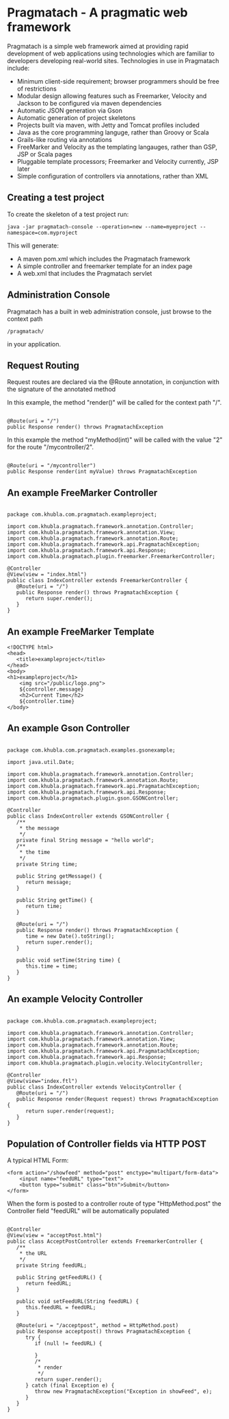 Pragmatach - A pragmatic web framework
==========

Pragmatach is a simple web framework aimed at providing rapid development of web applications using technologies which are familiar to developers developing real-world sites.   Technologies in use in Pragmatach include:

* Minimum client-side requirement; browser programmers should be free of restrictions
* Modular design allowing features such as Freemarker, Velocity and Jackson to be configured via maven dependencies
* Automatic JSON generation via Gson
* Automatic generation of project skeletons
* Projects built via maven, with Jetty and Tomcat profiles included
* Java as the core programming languge, rather than Groovy or Scala
* Grails-like routing via annotations
* FreeMarker and Velocity as the templating langauges, rather than GSP, JSP or Scala pages
* Pluggable template processors; Freemarker and Velocity currently, JSP later
* Simple configuration of controllers via annotations, rather than XML

Creating a test project
------------------------

To create the skeleton of a test project run:

`java -jar pragmatach-console --operation=new --name=myeproject --namespace=com.myproject`

This will generate:

* A maven pom.xml which includes the Pragmatach framework
* A simple controller and freemarker template for an index page
* A web.xml that includes the Pragmatach servlet

Administration Console
------------------------

Pragmatach has a built in web administration console, just browse to the context path

`/pragmatach/`

in your application.

Request Routing
------------------------

Request routes are declared via the @Route annotation, in conjunction with the signature of the annotated method

In this example, the method "render()" will be called for the context path "/".

<pre><code>
@Route(uri = "/")
public Response render() throws PragmatachException
</code></pre>

In this example the method "myMethod(int)" will be called with the value "2" for the route "/mycontroller/2".

<pre><code>
@Route(uri = "/mycontroller")
public Response render(int myValue) throws PragmatachException
</code></pre>


An example FreeMarker Controller
------------------------

<pre><code>
package com.khubla.com.pragmatach.exampleproject;

import com.khubla.pragmatach.framework.annotation.Controller;
import com.khubla.pragmatach.framework.annotation.View;
import com.khubla.pragmatach.framework.annotation.Route;
import com.khubla.pragmatach.framework.api.PragmatachException;
import com.khubla.pragmatach.framework.api.Response;
import com.khubla.pragmatach.plugin.freemarker.FreemarkerController;

@Controller
@View(view = "index.html")
public class IndexController extends FreemarkerController {
   @Route(uri = "/")
   public Response render() throws PragmatachException {
      return super.render();
   }
}
</code></pre>

An example FreeMarker Template
------------------------

    <!DOCTYPE html>
    <head>
       <title>exampleproject</title>
    </head>
    <body>
    <h1>exampleproject</h1>
        <img src="/public/logo.png">
        ${controller.message}
        <h2>Current Time</h2>
        ${controller.time}
    </body>

An example Gson Controller
------------------------

<pre><code>
package com.khubla.com.pragmatach.examples.gsonexample;

import java.util.Date;

import com.khubla.pragmatach.framework.annotation.Controller;
import com.khubla.pragmatach.framework.annotation.Route;
import com.khubla.pragmatach.framework.api.PragmatachException;
import com.khubla.pragmatach.framework.api.Response;
import com.khubla.pragmatach.plugin.gson.GSONController;

@Controller
public class IndexController extends GSONController {
   /**
    * the message
    */
   private final String message = "hello world";
   /**
    * the time
    */
   private String time;

   public String getMessage() {
      return message;
   }

   public String getTime() {
      return time;
   }

   @Route(uri = "/")
   public Response render() throws PragmatachException {
      time = new Date().toString();
      return super.render();
   }

   public void setTime(String time) {
      this.time = time;
   }
}
</code></pre>

An example Velocity Controller
------------------------

<pre><code>
package com.khubla.com.pragmatach.exampleproject;

import com.khubla.pragmatach.framework.annotation.Controller;
import com.khubla.pragmatach.framework.annotation.View;
import com.khubla.pragmatach.framework.annotation.Route;
import com.khubla.pragmatach.framework.api.PragmatachException;
import com.khubla.pragmatach.framework.api.Response;
import com.khubla.pragmatach.plugin.velocity.VelocityController;

@Controller
@View(view="index.ftl")
public class IndexController extends VelocityController {   
   @Route(uri = "/")
   public Response render(Request request) throws PragmatachException {
      return super.render(request);
   }
}
</code></pre>

Population of Controller fields via HTTP POST
------------------------

A typical HTML Form:

    <form action="/showfeed" method="post" enctype="multipart/form-data">
        <input name="feedURL" type="text">
        <button type="submit" class="btn">Submit</button>
    </form> 

When the form is posted to a controller route of type "HttpMethod.post" the Controller field "feedURL" will be automatically populated

<pre><code>
@Controller
@View(view = "acceptPost.html")
public class AcceptPostController extends FreemarkerController {
   /**
    * the URL
    */
   private String feedURL;

   public String getFeedURL() {
      return feedURL;
   }

   public void setFeedURL(String feedURL) {
      this.feedURL = feedURL;
   }

   @Route(uri = "/acceptpost", method = HttpMethod.post)
   public Response acceptpost() throws PragmatachException {
      try {
         if (null != feedURL) {
     
         }
         /*
          * render
          */
         return super.render();
      } catch (final Exception e) {
         throw new PragmatachException("Exception in showFeed", e);
      }
   }
}
</code></pre>



